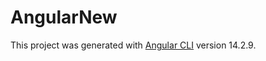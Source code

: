 # AngularNew

This project was generated with [Angular CLI](https://github.com/angular/angular-cli) version 14.2.9.

